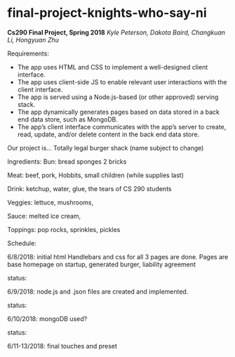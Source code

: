 # final-project-knights-who-say-ni

**Cs290 Final Project, Spring 2018**
*Kyle Peterson, Dakota Baird, Changkuan Li, Hongyuan Zhu*

Requirements:
* The app uses HTML and CSS to implement a well-designed client interface.
* The app uses client-side JS to enable relevant user interactions with the client interface.
* The app is served using a Node.js-based (or other approved) serving stack.
* The app dynamically generates pages based on data stored in a back end data store, such as MongoDB.
* The app’s client interface communicates with the app’s server to create, read, update, and/or delete content in the back end data store.

Our project is... Totally legal burger shack (name subject to change)






Ingredients:
  Bun:
    bread
    sponges
    2 bricks
    
  
  Meat:
    beef,
    pork,
    Hobbits,
    small children (while supplies last)
  
  Drink:
    ketchup,
    water,
    glue,
    the tears of CS 290 students
  
  Veggies:
    lettuce,
    mushrooms,
  
  Sauce:
    melted ice cream,
    
  
  Toppings:
    pop rocks,
    sprinkles,
    pickles


Schedule:

6/8/2018: initial html Handlebars and css for all 3 pages are done. Pages are base homepage on startup, generated burger, liability agreement


status:

6/9/2018: node.js and .json files are created and implemented.

status:

6/10/2018: mongoDB used?

status:

6/11-13/2018: final touches and preset
